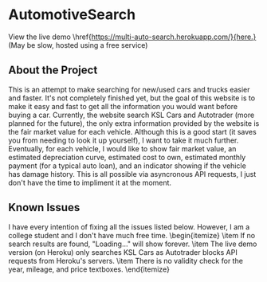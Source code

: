 # AutomotiveSearch

View the live demo \href{https://multi-auto-search.herokuapp.com/}{here.} (May be slow, hosted using a free service)

## About the Project
This is an attempt to make searching for new/used cars and trucks easier and faster. It's not completely finished yet, but the goal of this website is to make it easy and fast to get all the information you would want before buying a car. Currently, the website search KSL Cars and Autotrader (more planned for the future), the only extra information provided by the website is the fair market value for each vehicle. Although this is a good start (it saves you from needing to look it up yourself), I want to take it much further. Eventually, for each vehicle, I would like to show fair market value, an estimated depreciation curve, estimated cost to own, estimated monthly payment (for a typical auto loan), and an indicator showing if the vehicle has damage history. This is all possible via asyncronous API requests, I just don't have the time to impliment it at the moment.

## Known Issues
I have every intention of fixing all the issues listed below. However, I am a college student and I don't have much free time.
\begin{itemize}
  \item If no search results are found, "Loading..." will show forever.
  \item The live demo version (on Heroku) only searches KSL Cars as Autotrader blocks API requests from Heroku's servers.
  \item There is no validity check for the year, mileage, and price textboxes.
\end{itemize}
